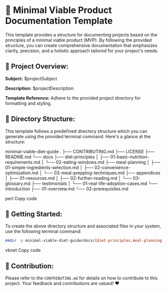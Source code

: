 # 📘 Minimal Viable Product Documentation Template

This template provides a structure for documenting projects based on the principles of a minimal viable product (MVP). By following the provided structure, you can create comprehensive documentation that emphasizes clarity, precision, and a holistic approach tailored for your project's needs.

## 🌟 Project Overview:

**Subject:** $projectSubject

**Description:** $projectDescription

**Template Reference:** Adhere to the provided project directory for formatting and styling.

## 📁 Directory Structure:

This template follows a predefined directory structure which you can generate using the provided terminal command. Here's a glance at the structure:

minimal-viable-diet-guide
.
├── CONTRIBUTING.md
├── LICENSE
├── README.md
└── docs
├── diet-principles
│ ├── 01-basic-nutrition-requirements.md
│ └── 02-eating-windows.md
├── meal-planning
│ ├── 01-simple-ingredients-selection.md
│ ├── 02-convenience-optimization.md
│ └── 03-meal-prepping-techniques.md
├── appendices
│ ├── 01-resources.md
│ ├── 02-further-reading.md
│ └── 03-glossary.md
├── testimonials
│ └── 01-real-life-adoption-cases.md
└── introduction
├── 01-overview.md
└── 02-prerequisites.md

perl
Copy code

## 🚀 Getting Started:

To create the above directory structure and associated files in your system, use the following terminal command:

```bash
mkdir -p minimal-viable-diet-guide/docs/{diet-principles,meal-planning,appendices,testimonials,introduction} && touch minimal-viable-diet-guide/{CONTRIBUTING.md,LICENSE,README.md} minimal-viable-diet-guide/docs/diet-principles/{01-basic-nutrition-requirements.md,02-eating-windows.md} minimal-viable-diet-guide/docs/meal-planning/{01-simple-ingredients-selection.md,02-convenience-optimization.md,03-meal-prepping-techniques.md} minimal-viable-diet-guide/docs/appendices/{01-resources.md,02-further-reading.md,03-glossary.md} minimal-viable-diet-guide/docs/testimonials/01-real-life-adoption-cases.md minimal-viable-diet-guide/docs/introduction/{01-overview.md,02-prerequisites.md}
```


vbnet
Copy code

## 👥 Contribution:

Please refer to the `CONTRIBUTING.md` for details on how to contribute to this project. Your feedback and contributions are valued! ❤️
